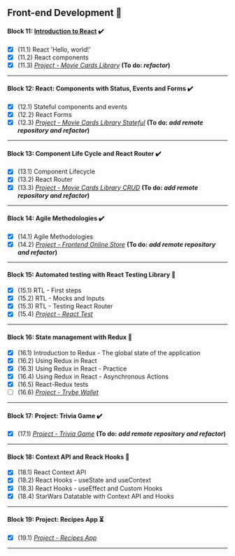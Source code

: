 ## Front-end Development :construction:

#### Block 11: [Introduction to React](https://github.com/LeonarDev/Trybe/tree/main/Exercises/front-end/block_11) ✔️
- [x] (11.1) React 'Hello, world!'
- [x] (11.2) React components
- [x] (11.3) _[Project - Movie Cards Library](https://github.com/LeonarDev/leonardev.github.io/tree/main/projects/movie-cards-library-stateless)_ **(To do: *refactor*)**
<hr>

#### Block 12: React: Components with Status, Events and Forms ✔️
- [x] (12.1) Stateful components and events
- [x] (12.2) React Forms
- [x] (12.3) _[Project - Movie Cards Library Stateful]()_ **(To do: *add remote repository and refactor*)**
<hr>

#### Block 13: Component Life Cycle and React Router ✔️
- [x] (13.1) Component Lifecycle
- [x] (13.2) React Router
- [x] (13.3) _[Project - Movie Cards Library CRUD]()_ **(To do: *add remote repository and refactor*)**
<hr>

#### Block 14: Agile Methodologies ✔️
- [x] (14.1) Agile Methodologies
- [x] (14.2) _[Project - Frontend Online Store]()_ **(To do: *add remote repository and refactor*)**
<hr>

#### Block 15: Automated testing with React Testing Library 🚧
- [x] (15.1) RTL - First steps
- [x] (15.2) RTL - Mocks and Inputs
- [x] (15.3) RTL - Testing React Router
- [x] (15.4) _[Project - React Test]()_
<hr>

#### Block 16: State management with Redux 🚩
- [x] (16.1) Introduction to Redux - The global state of the application
- [x] (16.2) Using Redux in React
- [x] (16.3) Using Redux in React - Practice
- [x] (16.4) Using Redux in React - Asynchronous Actions
- [x] (16.5) React-Redux tests
- [ ] (16.6) _[Project - Trybe Wallet]()_
<hr>

#### Block 17: Project: Trivia Game ✔️
- [x] (17.1) _[Project - Trivia Game]()_ **(To do: *add remote repository and refactor*)**
<hr>

#### Block 18: Context API and Reack Hooks 🚩
- [x] (18.1) React Context API
- [x] (18.2) React Hooks - useState and useContext
- [x] (18.3) React Hooks - useEffect and Custom Hooks
- [x] (18.4) StarWars Datatable with Context API and Hooks
<hr>

#### Block 19: Project: Recipes App ⏳
- [x] (19.1) _[Project - Recipes App]()_
<hr>
